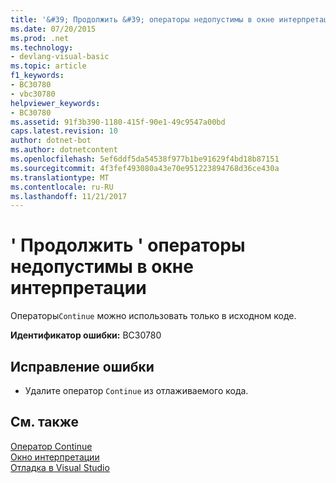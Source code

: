 ```yaml
---
title: '&#39; Продолжить &#39; операторы недопустимы в окне интерпретации'
ms.date: 07/20/2015
ms.prod: .net
ms.technology:
- devlang-visual-basic
ms.topic: article
f1_keywords:
- BC30780
- vbc30780
helpviewer_keywords:
- BC30780
ms.assetid: 91f3b390-1180-415f-90e1-49c9547a00bd
caps.latest.revision: 10
author: dotnet-bot
ms.author: dotnetcontent
ms.openlocfilehash: 5ef6ddf5da54538f977b1be91629f4bd18b87151
ms.sourcegitcommit: 4f3fef493080a43e70e951223894768d36ce430a
ms.translationtype: MT
ms.contentlocale: ru-RU
ms.lasthandoff: 11/21/2017
---
```

# <a name="39continue39-statements-are-not-valid-in-the-immediate-window"></a>&#39; Продолжить &#39; операторы недопустимы в окне интерпретации
Операторы`Continue` можно использовать только в исходном коде.  
  
 **Идентификатор ошибки:** BC30780  
  
## <a name="to-correct-this-error"></a>Исправление ошибки  
  
-   Удалите оператор `Continue` из отлаживаемого кода.  
  
## <a name="see-also"></a>См. также  
 [Оператор Continue](../../visual-basic/language-reference/statements/continue-statement.md)  
 [Окно интерпретации](/visualstudio/ide/reference/immediate-window)  
 [Отладка в Visual Studio](/visualstudio/debugger/debugging-in-visual-studio)
